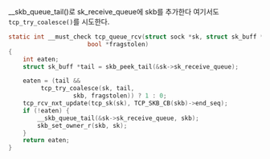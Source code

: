 \_\_skb_queue_tail()로 sk_receive_queue에 skb를 추가한다
여기서도 `tcp_try_coalesce()`를 시도한다.

```c
static int __must_check tcp_queue_rcv(struct sock *sk, struct sk_buff *skb,
				      bool *fragstolen)
{
	int eaten;
	struct sk_buff *tail = skb_peek_tail(&sk->sk_receive_queue);

	eaten = (tail &&
		 tcp_try_coalesce(sk, tail,
				  skb, fragstolen)) ? 1 : 0;
	tcp_rcv_nxt_update(tcp_sk(sk), TCP_SKB_CB(skb)->end_seq);
	if (!eaten) {
		__skb_queue_tail(&sk->sk_receive_queue, skb);
		skb_set_owner_r(skb, sk);
	}
	return eaten;
}
```